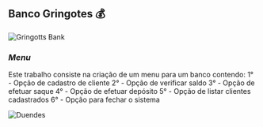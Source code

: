 ## **Banco Gringotes** 💰
![Gringotts Bank](https://user-images.githubusercontent.com/99230538/158230031-1324a6ec-0868-49cd-93a0-cf6ad08cd10c.gif)

### *Menu*

Este trabalho consiste na criação de um menu para um banco contendo:
1° - Opção de cadastro de cliente
2° - Opção de verificar saldo
3° - Opção de efetuar saque
4° - Opção de efetuar depósito
5° - Opção de listar clientes cadastrados
6° - Opção para fechar o sistema

![Duendes](https://user-images.githubusercontent.com/99230538/158230197-2568966b-d1a1-4ed4-a65a-5f75c89b6ef9.gif)
